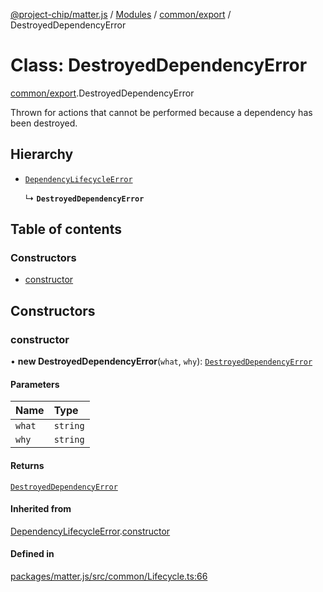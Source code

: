 [@project-chip/matter.js](../README.md) / [Modules](../modules.md) / [common/export](../modules/common_export.md) / DestroyedDependencyError

# Class: DestroyedDependencyError

[common/export](../modules/common_export.md).DestroyedDependencyError

Thrown for actions that cannot be performed because a dependency has been destroyed.

## Hierarchy

- [`DependencyLifecycleError`](common_export.DependencyLifecycleError.md)

  ↳ **`DestroyedDependencyError`**

## Table of contents

### Constructors

- [constructor](common_export.DestroyedDependencyError.md#constructor)

## Constructors

### constructor

• **new DestroyedDependencyError**(`what`, `why`): [`DestroyedDependencyError`](common_export.DestroyedDependencyError.md)

#### Parameters

| Name | Type |
| :------ | :------ |
| `what` | `string` |
| `why` | `string` |

#### Returns

[`DestroyedDependencyError`](common_export.DestroyedDependencyError.md)

#### Inherited from

[DependencyLifecycleError](common_export.DependencyLifecycleError.md).[constructor](common_export.DependencyLifecycleError.md#constructor)

#### Defined in

[packages/matter.js/src/common/Lifecycle.ts:66](https://github.com/project-chip/matter.js/blob/2d9f2165d2672864fda3496a6d0d5f93597f82c6/packages/matter.js/src/common/Lifecycle.ts#L66)
